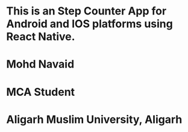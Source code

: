 # This is an Step Counter App for Android and IOS platforms using React Native.
# Mohd Navaid
# MCA Student
# Aligarh Muslim University, Aligarh
